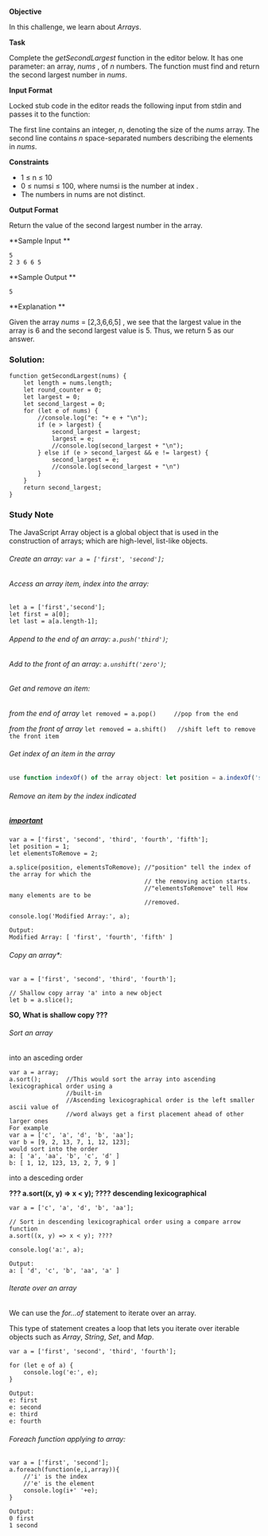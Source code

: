 **Objective**

In this challenge, we learn about *Arrays*.

**Task**

Complete the *getSecondLargest* function in the editor below. It has one parameter: an array, *nums* , of  *n* numbers. The function must find and return the second largest number in *nums*.

**Input Format**

Locked stub code in the editor reads the following input from stdin and passes it to the function: 

The first line contains an integer, *n*, denoting the size of the *nums* array. 
The second line contains *n* space-separated numbers describing the elements in *nums*.

**Constraints**

- 1 ≤ n ≤ 10
- 0 ≤ numsi ≤ 100, where numsi is the number at index .
- The numbers in nums are not distinct.

**Output Format**

Return the value of the second largest number in the  array.

**Sample Input **

```
5
2 3 6 6 5
```

**Sample Output **

```
5
```

**Explanation **

Given the array *nums* = [2,3,6,6,5] , we see that the largest value in the array is 6 and the second largest value is 5. Thus, we return 5 as our answer.

### Solution:

```
function getSecondLargest(nums) {
    let length = nums.length;
    let round_counter = 0;
    let largest = 0;
    let second_largest = 0;
    for (let e of nums) {
        //console.log("e: "+ e + "\n");
        if (e > largest) {
            second_largest = largest;
            largest = e;
            //console.log(second_largest + "\n");
        } else if (e > second_largest && e != largest) {
            second_largest = e;
            //console.log(second_largest + "\n")
        }
    }
    return second_largest;
}
```

### Study Note

The JavaScript Array object is a global object that is used in the construction of arrays; which are high-level, list-like objects.

###### *Create an array*: `var a = ['first', 'second'];`

###### *Access an array item, index into the array*: 

```
let a = ['first','second'];
let first = a[0];
let last = a[a.length-1];
```

###### *Append to the end of an array*: `a.push('third')`;

###### *Add to the front of an array*: `a.unshift('zero')`;

###### *Get and remove an item*:

*from the end of array* `let removed = a.pop()     //pop from the end`  

*from the front of array* `let removed = a.shift()   //shift left to remove the front item` 

###### *Get index of an item in the array* 

```javascript
use function indexOf() of the array object: let position = a.indexOf('second');
```

###### *Remove an item by the index indicated* 

##### <u>important</u>

```
var a = ['first', 'second', 'third', 'fourth', 'fifth'];
let position = 1;
let elementsToRemove = 2;

a.splice(position, elementsToRemove); //"position" tell the index of the array for which the  
									  // the removing action starts.
									  //"elementsToRemove" tell How many elements are to be 
									  //removed.

console.log('Modified Array:', a);
```

```
Output:
Modified Array: [ 'first', 'fourth', 'fifth' ]
```



###### Copy an array*:

```
var a = ['first', 'second', 'third', 'fourth'];

// Shallow copy array 'a' into a new object
let b = a.slice();
```

**SO, What is shallow copy ???**

###### *Sort an array* 

into an asceding order

```
var a = array; 	
a.sort(); 		//This would sort the array into ascending lexicographical order using a
			    //built-in
			    //Ascending lexicographical order is the left smaller ascii value of
			    //word always get a first placement ahead of other larger ones
For example
var a = ['c', 'a', 'd', 'b', 'aa'];
var b = [9, 2, 13, 7, 1, 12, 123];
would sort into the order
a: [ 'a', 'aa', 'b', 'c', 'd' ]
b: [ 1, 12, 123, 13, 2, 7, 9 ]
```

into a desceding order 

**??? a.sort((x, y) => x < y); ????** **descending lexicographical**

```
var a = ['c', 'a', 'd', 'b', 'aa'];

// Sort in descending lexicographical order using a compare arrow function
a.sort((x, y) => x < y); ????

console.log('a:', a);
```

```
Output:
a: [ 'd', 'c', 'b', 'aa', 'a' ]
```

###### *Iterate over an array*

We can use the *for…of* statement to iterate over an array.

This type of statement creates a loop that lets you iterate over iterable objects such as *Array*, *String*, *Set*, and *Map*.

```
var a = ['first', 'second', 'third', 'fourth'];

for (let e of a) {
    console.log('e:', e);
}
```

```
Output:
e: first
e: second
e: third
e: fourth
```

###### *Foreach function applying to array*:

```
var a = ['first', 'second'];
a.foreach(function(e,i,array)){
    //'i' is the index
    //'e' is the element
    console.log(i+' '+e);
}

Output:
0 first
1 second
```

###### 